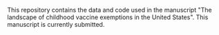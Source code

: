 This repository contains the data and code used in the manuscript "The landscape of childhood vaccine exemptions in the United States". This manuscript is currently submitted. 
